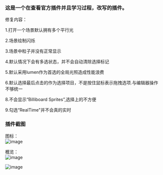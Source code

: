 ### 这是一个在查看官方插件并且学习过程，改写的插件。

修复内容：  

1.打开一个场景默认拥有多个平行光  

2.场景绘制闪烁  

3.场景中粒子并没有正常显示  

4.默认情况下会有多选状态，并不会自动清除选择标记  

5.默认采用lumen作为首选的全局光照造成性能浪费  

6.默认选择最后点击的作为选择项目，不是按住鼠标表示拖拽选项.与编辑器操作不够统一  

8.不会显示“Billiboard Sprites”,选择上的不方便  

9.勾选“RealTime"并不会真的实时  

### 插件截图
图标：  
![image](https://github.com/MonsterGuo/UE-Actor-Palette/assets/39860733/5885d324-ec37-47fa-94eb-b43ded4e3e07)

概览：  
![image](https://github.com/MonsterGuo/UE-Actor-Palette/assets/39860733/82efee53-2d69-4979-88b7-ba8665d7e6d8)

![image](https://github.com/MonsterGuo/UE-Actor-Palette/assets/39860733/3840d255-6eb3-4404-8070-183315c661e8)




